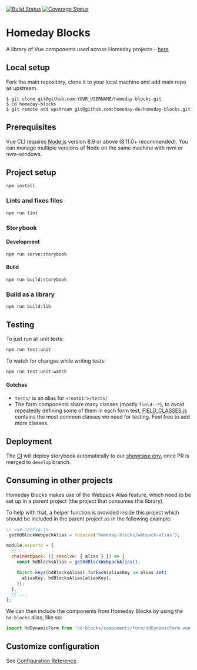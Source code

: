 [![Build Status](https://travis-ci.com/homeday-de/homeday-blocks.svg?token=rxKqgsBkMR5FqNpvxBcx&branch=develop)](https://travis-ci.com/homeday-de/homeday-blocks) [![Coverage Status](https://coveralls.io/repos/github/homeday-de/homeday-blocks/badge.svg?t=Kbz7Vb)](https://coveralls.io/github/homeday-de/homeday-blocks)

# Homeday Blocks
A library of Vue components used across Homeday projects - [here](https://blocks.homeday.dev)

## Local setup

Fork the main repository, clone it to your local machine and add main repo as upstream.

```
$ git clone git@github.com:YOUR_USERNAME/homeday-blocks.git
$ cd homeday-blocks
$ git remote add upstream git@github.com:homeday-de/homeday-blocks.git
```

## Prerequisites

Vue CLI requires [Node.js](https://nodejs.org/) version 8.9 or above (8.11.0+ recommended). You can manage multiple versions of Node on the same machine with nvm or nvm-windows.

## Project setup
```
npm install
```

### Lints and fixes files
```
npm run lint
```

### Storybook
#### Development
```
npm run serve:storybook
```
#### Build
```
npm run build:storybook
```
### Build as a library
```
npm run build:lib
```

## Testing

To just run all unit tests:
```bash
npm run test:unit
```

To watch for changes while writing tests:
```bash
npm run test:unit:watch
```

#### Gotchas
- `tests/` is an alias for `<rootDir>/tests/`
- The form components share many classes (mostly `field--*`), to avoid repeatedly defining some of them in each form test, [FIELD_CLASSES.js](https://github.com/homeday-de/homeday-blocks/blob/develop/tests/unit/components/form/FIELD_CLASSES.js) contains the most common classes we need for testing. Feel free to add more classes.

## Deployment

The [CI](https://travis-ci.com/homeday-de/homeday-blocks) will deploy storybook automatically to our [showcase env](https://blocks.homeday.dev), once PR is merged to `develop` branch. 


## Consuming in other projects
Homeday Blocks makes use of the Webpack Alias feature, which need to be set up in a parent project (the project that consumes this library).

To help with that, a helper function is provided inside this project which should be included in the parent project as in the following example:

```js
// vue.config.js
 getHdBlockWebpackAlias = require('homeday-blocks/webpack-alias');

module.exports = {
  // ...
  chainWebpack: ({ resolve: { alias } }) => {
    const hdBlocksAlias = getHdBlockWebpackAlias();

    Object.keys(hdBlocksAlias).forEach(aliasKey => alias.set(
      aliasKey, hdBlocksAlias[aliasKey],
    ));
  },
  // ...
};
```

We can then include the components from Homeday Blocks by using the `hd-blocks` alias, like so:

```js
import HdDynamicForm from 'hd-blocks/components/form/HdDynamicForm.vue';
```

## Customize configuration
See [Configuration Reference](https://cli.vuejs.org/config/).
